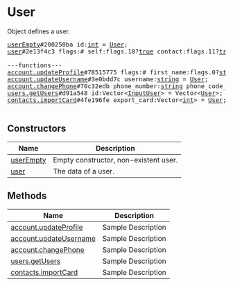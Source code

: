 # User

Object defines a user.

<pre>
<a href="../constructor/userEmpty.md">userEmpty</a>#200250ba id:<a href="../type/int.md">int</a> = <a href="../type/User.md">User</a>;
<a href="../constructor/user.md">user</a>#2e13f4c3 flags:# self:flags.10?<a href="../type/true.md">true</a> contact:flags.11?<a href="../type/true.md">true</a> mutual_contact:flags.12?<a href="../type/true.md">true</a> deleted:flags.13?<a href="../type/true.md">true</a> bot:flags.14?<a href="../type/true.md">true</a> bot_chat_history:flags.15?<a href="../type/true.md">true</a> bot_nochats:flags.16?<a href="../type/true.md">true</a> verified:flags.17?<a href="../type/true.md">true</a> restricted:flags.18?<a href="../type/true.md">true</a> min:flags.20?<a href="../type/true.md">true</a> bot_inline_geo:flags.21?<a href="../type/true.md">true</a> id:<a href="../type/int.md">int</a> access_hash:flags.0?<a href="../type/long.md">long</a> first_name:flags.1?<a href="../type/string.md">string</a> last_name:flags.2?<a href="../type/string.md">string</a> username:flags.3?<a href="../type/string.md">string</a> phone:flags.4?<a href="../type/string.md">string</a> photo:flags.5?<a href="../type/UserProfilePhoto.md">UserProfilePhoto</a> status:flags.6?<a href="../type/UserStatus.md">UserStatus</a> bot_info_version:flags.14?<a href="../type/int.md">int</a> restriction_reason:flags.18?<a href="../type/string.md">string</a> bot_inline_placeholder:flags.19?<a href="../type/string.md">string</a> lang_code:flags.22?<a href="../type/string.md">string</a> = <a href="../type/User.md">User</a>;

---functions---
<a href="../method/account.updateProfile.md">account.updateProfile</a>#78515775 flags:# first_name:flags.0?<a href="../type/string.md">string</a> last_name:flags.1?<a href="../type/string.md">string</a> about:flags.2?<a href="../type/string.md">string</a> = <a href="../type/User.md">User</a>;
<a href="../method/account.updateUsername.md">account.updateUsername</a>#3e0bdd7c username:<a href="../type/string.md">string</a> = <a href="../type/User.md">User</a>;
<a href="../method/account.changePhone.md">account.changePhone</a>#70c32edb phone_number:<a href="../type/string.md">string</a> phone_code_hash:<a href="../type/string.md">string</a> phone_code:<a href="../type/string.md">string</a> = <a href="../type/User.md">User</a>;
<a href="../method/users.getUsers.md">users.getUsers</a>#d91a548 id:Vector&lt;<a href="../type/InputUser.md">InputUser</a>&gt; = Vector&lt;<a href="../type/User.md">User</a>&gt;;
<a href="../method/contacts.importCard.md">contacts.importCard</a>#4fe196fe export_card:Vector&lt;<a href="../type/int.md">int</a>&gt; = <a href="../type/User.md">User</a>;

</pre>

## Constructors

| Name | Description |
|------|-------------|
| [userEmpty](../constructor/userEmpty.md) | Empty constructor, non-existent user. |
| [user](../constructor/user.md) | The data of a user. |

## Methods

| Name | Description |
|------|-------------|
| [account.updateProfile](../method/account.updateProfile.md) | Sample Description |
| [account.updateUsername](../method/account.updateUsername.md) | Sample Description |
| [account.changePhone](../method/account.changePhone.md) | Sample Description |
| [users.getUsers](../method/users.getUsers.md) | Sample Description |
| [contacts.importCard](../method/contacts.importCard.md) | Sample Description |
